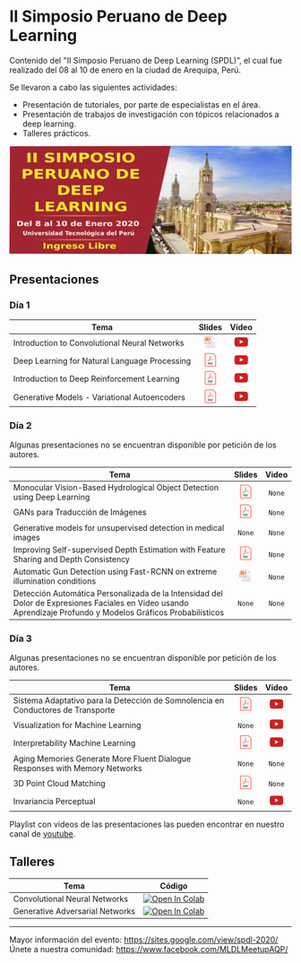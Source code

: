 # II Simposio Peruano de Deep Learning


Contenido del "II Simposio Peruano de Deep Learning (SPDL)”, el cual fue realizado del 08 al 10 de enero en la ciudad de Arequipa, Perú.

Se llevaron a cabo las siguientes actividades:

- Presentación de tutoriales, por parte de especialistas en el área.
- Presentación de trabajos de investigación con tópicos relacionados a deep learning.
- Talleres prácticos.

[![SPDL](./imgs/banner.png)](https://sites.google.com/view/spdl-2020/)

## Presentaciones

### Día 1

Tema  | Slides | Video
-----| :-: | :-: |
Introduction to Convolutional Neural Networks | [![](./imgs/icon_pptx.png)](./Presentaciones/D%C3%ADa%201/Tutorial%201:%20Introduction%20to%20Convolutional%20Neural%20Networks.pptx) | [![](./imgs/icon_youtube.png)](https://www.youtube.com/watch?v=qc7EOmkWEPQ)
Deep Learning for Natural Language Processing | [![](./imgs/icon_pdf.png)](./Presentaciones/D%C3%ADa%201/Tutorial%202:%20Deep%20Learning%20for%20Natural%20Language%20Processing.pdf) | [![](./imgs/icon_youtube.png)](https://www.youtube.com/watch?v=X1XvJox64M0)
Introduction to Deep Reinforcement Learning | [![](./imgs/icon_pdf.png)](./Presentaciones/D%C3%ADa%201/Tutorial%203:%20Introduction%20to%20Deep%20Reinforcement%20Learning.pdf) | [![](./imgs/icon_youtube.png)](https://www.youtube.com/watch?v=4uu4qM-UH8M)
Generative Models - Variational Autoencoders | [![](./imgs/icon_pdf.png)](./Presentaciones/D%C3%ADa%201/Tutorial%204:%20Generative%20Models%20-%20Variational%20Autoencoders.pdf) | [![](./imgs/icon_youtube.png)](https://www.youtube.com/watch?v=lHHapfAumG8)

### Día 2

Algunas presentaciones no se encuentran disponible por petición de los autores.

Tema  | Slides | Video
-----| :-: | :-: |
Monocular Vision-Based Hydrological Object Detection using Deep Learning | [![](./imgs/icon_pdf.png)](./Presentaciones/D%C3%ADa%202/Monocular%20Vision-Based%20Hydrological_Object%20Detection%20using%20Deep%20Learning.pdf) | `None`
GANs para Traducción de Imágenes | [![](./imgs/icon_pdf.png)](./Presentaciones/D%C3%ADa%202/GANs%20para%20la%20Traducci%C3%B3n%20de%20Im%C3%A1genes.pdf) | `None`
Generative models for unsupervised detection in medical images | `None` | `None`
Improving Self-supervised Depth Estimation with Feature Sharing and Depth Consistency | [![](./imgs/icon_pdf.png)](./Presentaciones/D%C3%ADa%202/Improving%20Self-supervised%20Depth%20Estimation%20with%20Feature%20Sharing%20and%20Depth%20Consistency.pdf) | `None`
Automatic Gun Detection using Fast-RCNN on extreme illumination conditions | [![](./imgs/icon_pptx.png)](./Presentaciones/D%C3%ADa%202/Automatic%20Gun%20Detection%20using%20Deep%20Learning%20on%20extreme%20illumination%20conditions.ppsx) | `None`
Detección Automática Personalizada de la Intensidad del Dolor de Expresiones Faciales en Vídeo usando Aprendizaje Profundo y Modelos Gráficos Probabilísticos | `None` | `None`


### Día 3

Algunas presentaciones no se encuentran disponible por petición de los autores.

Tema  | Slides | Video
-----| :-: | :-: |
Sistema Adaptativo para la Detección de Somnolencia en Conductores de Transporte | [![](./imgs/icon_pdf.png)](./Presentaciones/D%C3%ADa%203/Sistema%20Adaptativo%20para%20la%20Detecci%C3%B3n%20de%20Somnolencia%20en%20Conductores%20de%20Transporte.pdf) | [![](./imgs/icon_youtube.png)](https://www.youtube.com/watch?v=51DWT8XgwT0)
Visualization for Machine Learning | `None` | [![](./imgs/icon_youtube.png)](https://www.youtube.com/watch?v=IdZkOFBd_1w)
Interpretability Machine Learning | [![](./imgs/icon_pdf.png)](./Presentaciones/D%C3%ADa%203/Machine%20Learning%20Interpretability.pdf) | [![](./imgs/icon_youtube.png)](https://www.youtube.com/watch?v=3nK3n5dHlUA)
Aging Memories Generate More Fluent Dialogue Responses with Memory Networks | `None` | `None`
3D Point Cloud Matching | [![](./imgs/icon_pdf.png)](./Presentaciones/D%C3%ADa%203/3D%20Point%20Cloud%20Matching.pdf) | `None`
Invariancia Perceptual | `None` | [![](./imgs/icon_youtube.png)](https://www.youtube.com/watch?v=t3Gk1Ihx3UE)

Playlist con videos de las presentaciones las pueden encontrar en nuestro canal de [youtube](https://www.youtube.com/watch?v=qc7EOmkWEPQ&list=PLQ6A_QYs0VOVVFmuuBbUG61nCOw6-dTbt).

## Talleres

Tema  | Código |
------|-------|
Convolutional Neural Networks | [![Open In Colab](https://colab.research.google.com/assets/colab-badge.svg)](https://colab.research.google.com/drive/1Uimrz-pfSquDmKq8N24Osfd0vVV3ttHE)
Generative Adversarial Networks | [![Open In Colab](https://colab.research.google.com/assets/colab-badge.svg)](https://colab.research.google.com/drive/1ji5iz2tZDglJkXMfI4Lb5HzAbM3N51l4)

____

Mayor información del evento: https://sites.google.com/view/spdl-2020/ <br>
Únete a nuestra comunidad: https://www.facebook.com/MLDLMeetupAQP/
